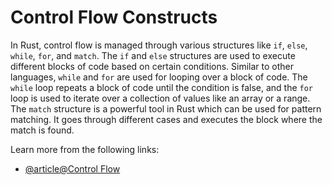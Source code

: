 # Control Flow Constructs

In Rust, control flow is managed through various structures like `if`, `else`, `while`, `for`, and `match`. The `if` and `else` structures are used to execute different blocks of code based on certain conditions. Similar to other languages, `while` and `for` are used for looping over a block of code. The `while` loop repeats a block of code until the condition is false, and the `for` loop is used to iterate over a collection of values like an array or a range. The `match` structure is a powerful tool in Rust which can be used for pattern matching. It goes through different cases and executes the block where the match is found.

Learn more from the following links:

- [@article@Control Flow](https://rust-book.cs.brown.edu/ch03-05-control-flow.html)